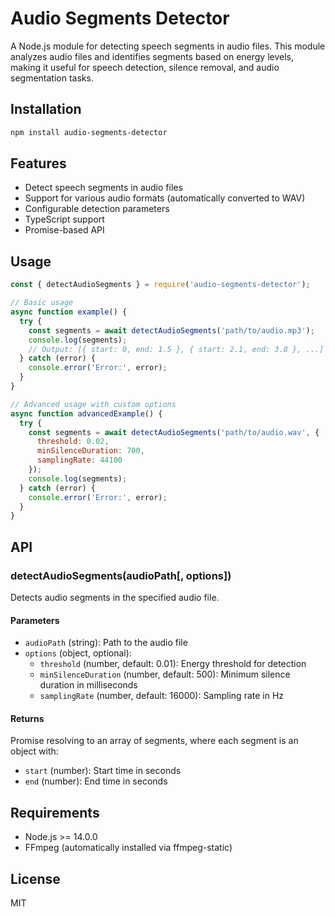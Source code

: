 # Audio Segments Detector

A Node.js module for detecting speech segments in audio files. This module analyzes audio files and identifies segments based on energy levels, making it useful for speech detection, silence removal, and audio segmentation tasks.

## Installation

```bash
npm install audio-segments-detector
```

## Features

- Detect speech segments in audio files
- Support for various audio formats (automatically converted to WAV)
- Configurable detection parameters
- TypeScript support
- Promise-based API

## Usage

```javascript
const { detectAudioSegments } = require('audio-segments-detector');

// Basic usage
async function example() {
  try {
    const segments = await detectAudioSegments('path/to/audio.mp3');
    console.log(segments);
    // Output: [{ start: 0, end: 1.5 }, { start: 2.1, end: 3.8 }, ...]
  } catch (error) {
    console.error('Error:', error);
  }
}

// Advanced usage with custom options
async function advancedExample() {
  try {
    const segments = await detectAudioSegments('path/to/audio.wav', {
      threshold: 0.02,
      minSilenceDuration: 700,
      samplingRate: 44100
    });
    console.log(segments);
  } catch (error) {
    console.error('Error:', error);
  }
}
```

## API

### detectAudioSegments(audioPath[, options])

Detects audio segments in the specified audio file.

#### Parameters

- `audioPath` (string): Path to the audio file
- `options` (object, optional):
  - `threshold` (number, default: 0.01): Energy threshold for detection
  - `minSilenceDuration` (number, default: 500): Minimum silence duration in milliseconds
  - `samplingRate` (number, default: 16000): Sampling rate in Hz

#### Returns

Promise resolving to an array of segments, where each segment is an object with:
- `start` (number): Start time in seconds
- `end` (number): End time in seconds

## Requirements

- Node.js >= 14.0.0
- FFmpeg (automatically installed via ffmpeg-static)

## License

MIT
